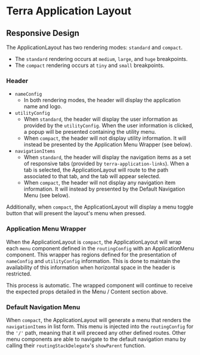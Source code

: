 # Terra Application Layout

## Responsive Design

The ApplicationLayout has two rendering modes: `standard` and `compact`.
  - The `standard` rendering occurs at `medium`, `large`, and `huge` breakpoints.
  - The `compact` rendering occurs at `tiny` and `small` breakpoints.

### Header

- `nameConfig`
  - In both rendering modes, the header will display the application name and logo.
- `utilityConfig`
  - When `standard`, the header will display the user information as provided by the `utilityConfig`. When the user information is clicked, a popup will be presented containing the utility menu.
  - When `compact`, the header will not display utility information. It will instead be presented by the Application Menu Wrapper (see below).
- `navigationItems`
  - When `standard`, the header will display the navigation items as a set of responsive tabs (provided by `terra-application-links`). When a tab is selected, the ApplicationLayout will route to the path associated to that tab, and the tab will appear selected.
  - When `compact`, the header will not display any navigation item information. It will instead by presented by the Default Navigation Menu (see below).

Additionally, when `compact`, the ApplicationLayout will display a menu toggle button that will present the layout's menu when pressed.

### Application Menu Wrapper

When the ApplicationLayout is `compact`, the ApplicationLayout will wrap each `menu` component defined in the `routingConfig` with an ApplicationMenu component. This wrapper has regions defined for the presentation of `nameConfig` and `utilityConfig` information. This is done to maintain the availability of this information when horizontal space in the header is restricted.

This process is automatic. The wrapped component will continue to receive the expected props detailed in the Menu / Content section above.

### Default Navigation Menu

When `compact`, the ApplicationLayout will generate a menu that renders the `navigationItems` in list form. This menu is injected into the `routingConfig` for the `'/'` path, meaning that it will preceed any other defined routes. Other menu components are able to navigate to the default navigation manu by calling their `routingStackDelegate`'s `showParent` function.
